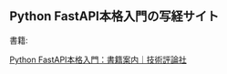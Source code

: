 ## Python FastAPI本格入門の写経サイト

書籍:

[Python FastAPI本格入門：書籍案内｜技術評論社](https://gihyo.jp/book/2024/978-4-297-14447-0)

